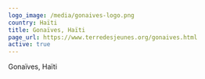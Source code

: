 ```yaml
---
logo_image: /media/gonaives-logo.png
country: Haïti
title: Gonaïves, Haïti
page_url: https://www.terredesjeunes.org/gonaives.html
active: true
---
```

Gonaïves, Haïti